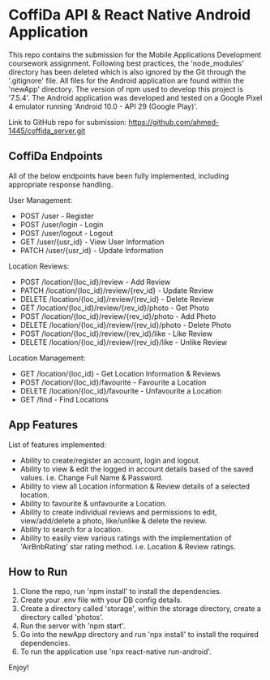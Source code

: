 # CoffiDa API & React Native Android Application

This repo contains the submission for the Mobile Applications Development coursework assignment. Following best practices, the 'node_modules' directory has been deleted which is also ignored by the Git through the '.gitignore' file. All files for the Android application are found within the 'newApp' directory. The version of npm used to develop this project is '7.5.4'. The Android application was developed and tested on a Google Pixel 4 emulator running 'Android 10.0 - API 29 (Google Play)'.

Link to GitHub repo for submission: <https://github.com/ahmed-1445/coffida_server.git>

## CoffiDa Endpoints

All of the below endpoints have been fully implemented, including appropriate response handling.

User Management:

- POST /user - Register
- POST /user/login - Login
- POST /user/logout - Logout
- GET /user/{usr_id} - View User Information
- PATCH /user/{usr_id} - Update Information

Location Reviews:

- POST /location/{loc_id}/review - Add Review
- PATCH /location/{loc_id}/review/{rev_id} - Update Review
- DELETE ​/location​/{loc_id}​/review​/{rev_id} - Delete Review
- GET /location/{loc_id}/review/{rev_id}/photo - Get Photo
- POST /location/{loc_id}/review/{rev_id}/photo - Add Photo
- DELETE /location/{loc_id}/review/{rev_id}/photo - Delete Photo
- POST /location/{loc_id}/review/{rev_id}/like - Like Review
- DELETE /location/{loc_id}/review/{rev_id}/like - Unlike Review

Location Management:

- GET /location/{loc_id} - Get Location Information & Reviews
- POST ​/location​/{loc_id}​/favourite - Favourite a Location
- DELETE /location/{loc_id}/favourite - Unfavourite a Location
- GET /find - Find Locations

## App Features

List of features implemented:

- Ability to create/register an account, login and logout.
- Ability to view & edit the logged in account details based of the saved values. i.e. Change Full Name & Password.
- Ability to view all Location information & Review details of a selected location.
- Ability to favourite & unfavourite a Location.
- Ability to create individual reviews and permissions to edit, view/add/delete a photo, like/unlike & delete the review.
- Ability to search for a location.
- Ability to easily view various ratings with the implementation of 'AirBnbRating' star rating method. i.e. Location & Review ratings.

## How to Run

1. Clone the repo, run 'npm install' to install the dependencies.
2. Create your .env file with your DB config details.
3. Create a directory called 'storage', within the storage directory, create a directory called 'photos'.
4. Run the server with 'npm start'.
5. Go into the newApp directory and run 'npx install' to install the required dependencies.
6. To run the application use 'npx react-native run-android'.

Enjoy!
